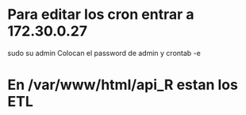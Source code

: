# Para editar los cron entrar a 172.30.0.27
sudo su admin
Colocan el password de admin   y 
crontab -e



# En /var/www/html/api_R   estan los ETL